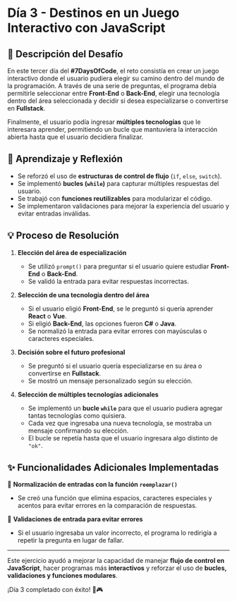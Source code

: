 # Día 3 - Destinos en un Juego Interactivo con JavaScript

## 📌 Descripción del Desafío

En este tercer día del **#7DaysOfCode**, el reto consistía en crear un juego interactivo donde el usuario pudiera elegir su camino dentro del mundo de la programación. A través de una serie de preguntas, el programa debía permitirle seleccionar entre **Front-End** o **Back-End**, elegir una tecnología dentro del área seleccionada y decidir si desea especializarse o convertirse en **Fullstack**.

Finalmente, el usuario podía ingresar **múltiples tecnologías** que le interesara aprender, permitiendo un bucle que mantuviera la interacción abierta hasta que el usuario decidiera finalizar.

## 🧠 Aprendizaje y Reflexión

- Se reforzó el uso de **estructuras de control de flujo** (`if`, `else`, `switch`).
- Se implementó **bucles (`while`)** para capturar múltiples respuestas del usuario.
- Se trabajó con **funciones reutilizables** para modularizar el código.
- Se implementaron validaciones para mejorar la experiencia del usuario y evitar entradas inválidas.

## 💡 Proceso de Resolución

1. **Elección del área de especialización**  
   - Se utilizó `prompt()` para preguntar si el usuario quiere estudiar **Front-End** o **Back-End**.
   - Se validó la entrada para evitar respuestas incorrectas.

2. **Selección de una tecnología dentro del área**  
   - Si el usuario eligió **Front-End**, se le preguntó si quería aprender **React** o **Vue**.
   - Si eligió **Back-End**, las opciones fueron **C#** o **Java**.
   - Se normalizó la entrada para evitar errores con mayúsculas o caracteres especiales.

3. **Decisión sobre el futuro profesional**  
   - Se preguntó si el usuario quería especializarse en su área o convertirse en **Fullstack**.
   - Se mostró un mensaje personalizado según su elección.

4. **Selección de múltiples tecnologías adicionales**  
   - Se implementó un **bucle `while`** para que el usuario pudiera agregar tantas tecnologías como quisiera.
   - Cada vez que ingresaba una nueva tecnología, se mostraba un mensaje confirmando su elección.
   - El bucle se repetía hasta que el usuario ingresara algo distinto de `"ok"`.

## ✨ Funcionalidades Adicionales Implementadas

🔹 **Normalización de entradas con la función `reemplazar()`**  
   - Se creó una función que elimina espacios, caracteres especiales y acentos para evitar errores en la comparación de respuestas.

🔹 **Validaciones de entrada para evitar errores**  
   - Si el usuario ingresaba un valor incorrecto, el programa lo redirigía a repetir la pregunta en lugar de fallar.

---

Este ejercicio ayudó a mejorar la capacidad de manejar **flujo de control en JavaScript**, hacer programas más **interactivos** y reforzar el uso de **bucles, validaciones y funciones modulares**.  

¡Día 3 completado con éxito! 🚀🎮